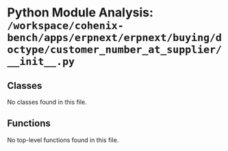 # Python Module Analysis: `/workspace/cohenix-bench/apps/erpnext/erpnext/buying/doctype/customer_number_at_supplier/__init__.py`

## Classes

No classes found in this file.


## Functions

No top-level functions found in this file.
